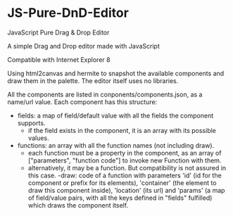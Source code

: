 # JS-Pure-DnD-Editor
JavaScript Pure Drag &amp; Drop Editor

A simple Drag and Drop editor made with JavaScript

Compatible with Internet Explorer 8

Using html2canvas and hermite to snapshot the available components and draw them in the palette.
The editor itself uses no libraries.

All the components are listed in conponents/components.json, as a name/url value.
Each component has this structure:
  - fields: a map of field/default value with all the fields the component supports.
    + if the field exists in the component, it is an array with its possible values.
  - functions: an array with all the function names (not including draw).
    + each function must be a property in the component, as an array of ["parameters", "function code"] to invoke new Function with them.
    + alternatively, it may be a function. But compatibility is not assured in this case.
  -draw: code of a function with parameters 'id' (id for the component or prefix for its elements), 'container' (the element to draw this component inside), 'location' (its url) and 'params' (a map of field/value pairs, with all the keys defined in "fields" fulfilled) which draws the component itself.
